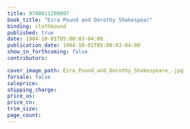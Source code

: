 ```yaml
---
title: 9780811209007
book_title: "Ezra Pound and Dorothy Shakespear"
binding: clothbound
published: true
date: 1984-10-01T05:00:03-04:00
publication_date: 1984-10-01T05:00:03-04:00
show_in_forthcoming: false
contributors:

cover_image_path: Ezra_Pound_and_Dorothy_Shakespeare_.jpg
forsale: false
saleprice:
shipping_charge:
price_us:
price_cn:
trim_size:
page_count:
---
```


